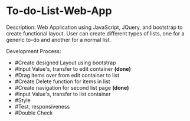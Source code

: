 # To-do-List-Web-App

Description: Web Application using JavaScript, JQuery, and bootstrap to create functional layout. User can create different types of lists, one for a generic to-do and another for a normal list.

Development Process:
- #Create designed Layout using bootstrap
- #Input Value's, transfer to edit container <b>(done)</b>
- #Drag items over from edit container to list
- #Create Delete function for items in list
- #Create navigation for second list page <b>(done)</b>
- #Input Value's, transfer to list container
- #Style
- #Test, responsiveness
- #Double Check

